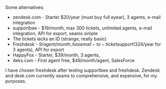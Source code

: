 Some alternatives:

* zendesk.com - Starter $20/year (must buy full eyear), 3 agents, e-mail integration
* supportbee - $19/month, max 300 tickets, unlimited agents, e-mail integration, API for export, seams simple
 * The tickets lacks an ID (strange, really basic)
* Freshdesk - $9/agent/month, has email-to-ticket support ($324/year for 3 agents), API for export
* HappyFox - Starter, $39/month, 3 agents, 
* deks.com - First agent free, $49/month/agent, SalesForce

I have chosen freshdesk after testing supportbee and freshdesk. Zendesk and desk.com currently seams to comprehensive, and expensive, for my purposes.
